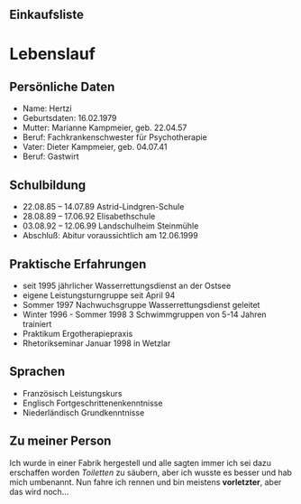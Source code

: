 ## Einkaufsliste



# Lebenslauf


## Persönliche Daten 

+ Name:	Hertzi
+ Geburtsdaten:	16.02.1979
+ Mutter:	Marianne Kampmeier, geb. 22.04.57 
+ Beruf: Fachkrankenschwester für Psychotherapie
+ Vater:	Dieter Kampmeier, geb. 04.07.41 
+ Beruf: Gastwirt



## Schulbildung

- 22.08.85 – 14.07.89	Astrid-Lindgren-Schule
- 28.08.89 – 17.06.92	Elisabethschule
- 03.08.92 – 12.06.99	Landschulheim Steinmühle
- Abschluß: Abitur voraussichtlich am 12.06.1999



## Praktische Erfahrungen

* seit 1995 jährlicher Wasserrettungsdienst an der Ostsee 
* eigene Leistungsturngruppe seit April 94
* Sommer 1997 Nachwuchsgruppe Wasserrettungsdienst geleitet
* Winter 1996 - Sommer 1998 3 Schwimmgruppen von 5-14 Jahren trainiert
* Praktikum Ergotherapiepraxis
* Rhetorikseminar Januar 1998 in Wetzlar



## Sprachen

- Französisch Leistungskurs
- Englisch Fortgeschrittenenkenntnisse
- Niederländisch Grundkenntnisse


## Zu meiner Person
Ich wurde in einer Fabrik hergestell und alle sagten immer ich sei dazu erschaffen worden *Toiletten* zu säubern, aber ich wusste es
besser und hab mich umbenannt. Nun fahre ich rennen und bin meistens **vorletzter**, aber das wird noch...
